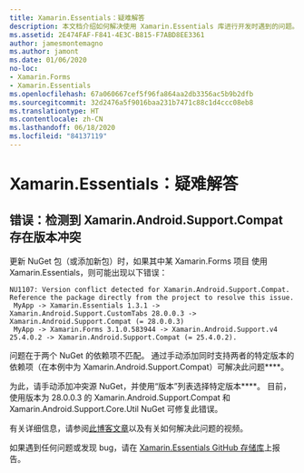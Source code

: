 ```yaml
---
title: Xamarin.Essentials：疑难解答
description: 本文档介绍如何解决使用 Xamarin.Essentials 库进行开发时遇到的问题。
ms.assetid: 2E474FAF-F841-4E3C-B815-F7ABD8EE3361
author: jamesmontemagno
ms.author: jamont
ms.date: 01/06/2020
no-loc:
- Xamarin.Forms
- Xamarin.Essentials
ms.openlocfilehash: 67a060667cef5f96fa864aa2db3356ac5b9b2dfb
ms.sourcegitcommit: 32d2476a5f9016baa231b7471c88c1d4ccc08eb8
ms.translationtype: HT
ms.contentlocale: zh-CN
ms.lasthandoff: 06/18/2020
ms.locfileid: "84137119"
---
```

# <a name="xamarinessentials-troubleshooting"></a>Xamarin.Essentials：疑难解答

## <a name="error-version-conflict-detected-for-xamarinandroidsupportcompat"></a>错误：检测到 Xamarin.Android.Support.Compat 存在版本冲突

更新 NuGet 包（或添加新包）时，如果其中某 Xamarin.Forms 项目
使用 Xamarin.Essentials，则可能出现以下错误：

```error
NU1107: Version conflict detected for Xamarin.Android.Support.Compat. Reference the package directly from the project to resolve this issue.
 MyApp -> Xamarin.Essentials 1.3.1 -> Xamarin.Android.Support.CustomTabs 28.0.0.3 -> Xamarin.Android.Support.Compat (= 28.0.0.3)
 MyApp -> Xamarin.Forms 3.1.0.583944 -> Xamarin.Android.Support.v4 25.4.0.2 -> Xamarin.Android.Support.Compat (= 25.4.0.2).
```

问题在于两个 NuGet 的依赖项不匹配。 通过手动添加同时支持两者的特定版本的依赖项（在本例中为 Xamarin.Android.Support.Compat）可解决此问题****。

为此，请手动添加冲突源 NuGet，并使用“版本”列表选择特定版本****。 目前，使用版本为 28.0.0.3 的 Xamarin.Android.Support.Compat 和 Xamarin.Android.Support.Core.Util NuGet 可修复此错误。

有关详细信息，请参阅[此博客文章](https://redth.codes/how-to-fix-the-dreaded-version-conflict-nuget-error-in-your-xamarin-android-projects/)以及有关如何解决此问题的视频。

如果遇到任何问题或发现 bug，请在 [Xamarin.Essentials GitHub 存储库](https://github.com/xamarin/Essentials)上报告。
